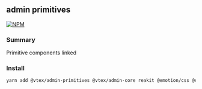 ## admin primitives

[![NPM](https://img.shields.io/npm/v/@vtex/admin-primitives.svg)](https://www.npmjs.com/package/@vtex/admin-primitives)

### Summary

Primitive components linked

### Install

```sh
yarn add @vtex/admin-primitives @vtex/admin-core reakit @emotion/css @emotion/react
```
